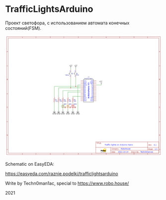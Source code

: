 # TrafficLightsArduino

Проект светофора, с использованием автомата конечных состояний(FSM).

![Schematic](https://raw.githubusercontent.com/techn0man1ac/TrafficLightsArduino/main/Schematic_TrafficLightsArduino_2021-11-13.png "Schematic")

Schematic on EasyEDA:

https://easyeda.com/raznie.podelki/trafficlightsarduino

Write by Techn0man1ac, special to https://www.robo.house/ 

2021
